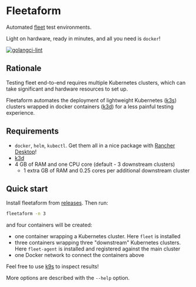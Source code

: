# Fleetaform

Automated [fleet](https://fleet.rancher.io/) test environments.

Light on hardware, ready in minutes, and all you need is `docker`!

[![golangci-lint](https://github.com/moio/fleetaform/actions/workflows/golangci-lint.yml/badge.svg)](https://github.com/moio/fleetaform/actions/workflows/golangci-lint.yml)

## Rationale
Testing fleet end-to-end requires multiple Kubernetes clusters, which can take significant and hardware resources to set up.

Fleetaform automates the deployment of lightweight Kubernetes ([k3s](https://k3s.io/)) clusters wrapped in docker containers ([k3d](https://k3d.io)) for a less painful testing experience.

## Requirements
 - `docker`, `helm`, `kubectl`. Get them all in a nice package with [Rancher Desktop](https://rancherdesktop.io/)!
 - [k3d](https://k3d.io)
 - 4 GB of RAM and one CPU core (default - 3 downstream clusters)
   - 1 extra GB of RAM and 0.25 cores per additional downstream cluster

## Quick start

Install fleetaform from [releases](https://github.com/moio/fleetaform/releases). Then run:

```sh
fleetaform -n 3
```

and four containers will be created:
- one container wrapping a Kubernetes cluster. Here `fleet` is installed
- three containers wrapping three "downstream" Kubernetes clusters. Here `fleet-agent` is installed and registered against the main cluster
- one Docker network to connect the containers above

Feel free to use [k9s](https://k9scli.io/) to inspect results!

More options are described with the `--help` option.
